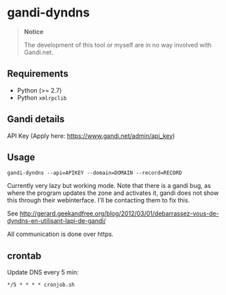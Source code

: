 # gandi-dyndns

> **Notice**
> 
> The development of this tool or myself are in no way involved with Gandi.net.

## Requirements

- Python (>= 2.7)
- Python `xmlrpclib`

## Gandi details

API Key (Apply here: https://www.gandi.net/admin/api_key)

## Usage

```gandi-dyndns --api=APIKEY --domain=DOMAIN --record=RECORD```

Currently very lazy but working mode. 
Note that there is a gandi bug, as where the program updates the zone and activates it, gandi does not show this through their webinterface.
I'll be contacting them to fix this.

See http://gerard.geekandfree.org/blog/2012/03/01/debarrassez-vous-de-dyndns-en-utilisant-lapi-de-gandi/

All communication is done over https.

## crontab

Update DNS every 5 min:
```
*/5 * * * * cronjob.sh
```
